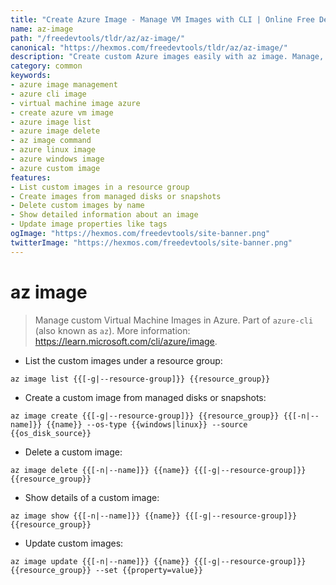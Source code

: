 ```yaml
---
title: "Create Azure Image - Manage VM Images with CLI | Online Free DevTools by Hexmos"
name: az-image
path: "/freedevtools/tldr/az/az-image/"
canonical: "https://hexmos.com/freedevtools/tldr/az/az-image/"
description: "Create custom Azure images easily with az image. Manage, list, delete, and update Virtual Machine images in Azure CLI. Free online tool, no registration required."
category: common
keywords:
- azure image management
- azure cli image
- virtual machine image azure
- create azure vm image
- azure image list
- azure image delete
- az image command
- azure linux image
- azure windows image
- azure custom image
features:
- List custom images in a resource group
- Create images from managed disks or snapshots
- Delete custom images by name
- Show detailed information about an image
- Update image properties like tags
ogImage: "https://hexmos.com/freedevtools/site-banner.png"
twitterImage: "https://hexmos.com/freedevtools/site-banner.png"
---
```


# az image

> Manage custom Virtual Machine Images in Azure.
> Part of `azure-cli` (also known as `az`).
> More information: <https://learn.microsoft.com/cli/azure/image>.

- List the custom images under a resource group:

`az image list {{[-g|--resource-group]}} {{resource_group}}`

- Create a custom image from managed disks or snapshots:

`az image create {{[-g|--resource-group]}} {{resource_group}} {{[-n|--name]}} {{name}} --os-type {{windows|linux}} --source {{os_disk_source}}`

- Delete a custom image:

`az image delete {{[-n|--name]}} {{name}} {{[-g|--resource-group]}} {{resource_group}}`

- Show details of a custom image:

`az image show {{[-n|--name]}} {{name}} {{[-g|--resource-group]}} {{resource_group}}`

- Update custom images:

`az image update {{[-n|--name]}} {{name}} {{[-g|--resource-group]}} {{resource_group}} --set {{property=value}}`

